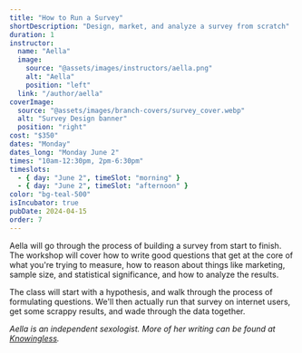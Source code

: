 ```yaml
---
title: "How to Run a Survey"
shortDescription: "Design, market, and analyze a survey from scratch"
duration: 1
instructor:
  name: "Aella"
  image:
    source: "@assets/images/instructors/aella.png"
    alt: "Aella"
    position: "left"
  link: "/author/aella"
coverImage:
  source: "@assets/images/branch-covers/survey_cover.webp"
  alt: "Survey Design banner"
  position: "right"
cost: "$350"
dates: "Monday"
dates_long: "Monday June 2"
times: "10am-12:30pm, 2pm-6:30pm"
timeslots:
  - { day: "June 2", timeSlot: "morning" }
  - { day: "June 2", timeSlot: "afternoon" }
color: "bg-teal-500"
isIncubator: true
pubDate: 2024-04-15
order: 7
---
```


Aella will go through the process of building a survey from start to finish. The workshop will cover how to write good questions that get at the core of what you're trying to measure, how to reason about things like marketing, sample size, and statistical significance, and how to analyze the results.

The class will start with a hypothesis, and walk through the process of formulating questions. We'll then actually run that survey on internet users, get some scrappy results, and wade through the data together.

*Aella is an independent sexologist. More of her writing can be found at [Knowingless](https://aella.substack.com/).*